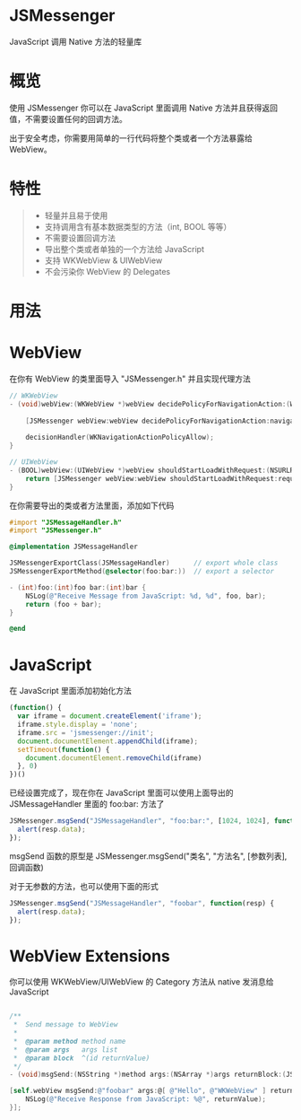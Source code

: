 # JSMessenger
JavaScript 调用 Native 方法的轻量库

# 概览
使用 JSMessenger 你可以在 JavaScript 里面调用 Native 方法并且获得返回值，不需要设置任何的回调方法。

出于安全考虑，你需要用简单的一行代码将整个类或者一个方法暴露给 WebView。

# 特性

> * 轻量并且易于使用
> * 支持调用含有基本数据类型的方法（int, BOOL 等等）
> * 不需要设置回调方法
> * 导出整个类或者单独的一个方法给 JavaScript
> * 支持 WKWebView & UIWebView
> * 不会污染你 WebView 的 Delegates

# 用法

# WebView

在你有 WebView 的类里面导入 "JSMessenger.h" 并且实现代理方法
```Objective-C
// WKWebView
- (void)webView:(WKWebView *)webView decidePolicyForNavigationAction:(WKNavigationAction *)navigationAction decisionHandler:(void (^)(WKNavigationActionPolicy))decisionHandler {
    
    [JSMessenger webView:webView decidePolicyForNavigationAction:navigationAction decisionHandler:decisionHandler];
    
    decisionHandler(WKNavigationActionPolicyAllow);
}

// UIWebView
- (BOOL)webView:(UIWebView *)webView shouldStartLoadWithRequest:(NSURLRequest *)request navigationType:(UIWebViewNavigationType)navigationType {
    return [JSMessenger webView:webView shouldStartLoadWithRequest:request navigationType:navigationType];
}
```

在你需要导出的类或者方法里面，添加如下代码
```Objective-C
#import "JSMessageHandler.h"
#import "JSMessenger.h"

@implementation JSMessageHandler

JSMessengerExportClass(JSMessageHandler)      // export whole class
JSMessengerExportMethod(@selector(foo:bar:))  // export a selector

- (int)foo:(int)foo bar:(int)bar {
    NSLog(@"Receive Message from JavaScript: %d, %d", foo, bar);
    return (foo + bar);
}

@end
```

# JavaScript
在 JavaScript 里面添加初始化方法
```JavaScript
(function() {
  var iframe = document.createElement('iframe');
  iframe.style.display = 'none';
  iframe.src = 'jsmessenger://init';
  document.documentElement.appendChild(iframe);
  setTimeout(function() {
    document.documentElement.removeChild(iframe)
  }, 0)
})()
```

已经设置完成了，现在你在 JavaScript 里面可以使用上面导出的 JSMessageHandler 里面的 foo:bar: 方法了
```JavaScript
JSMessenger.msgSend("JSMessageHandler", "foo:bar:", [1024, 1024], function(resp) {
  alert(resp.data);
});
```
msgSend 函数的原型是 JSMessenger.msgSend("类名", "方法名", [参数列表], 回调函数)

对于无参数的方法，也可以使用下面的形式
```JavaScript
JSMessenger.msgSend("JSMessageHandler", "foobar", function(resp) {
  alert(resp.data);
});
```

# WebView Extensions

你可以使用 WKWebView/UIWebView 的 Category 方法从 native 发消息给 JavaScript
```Objective-C

/**
 *  Send message to WebView
 *
 *  @param method method name
 *  @param args   args list
 *  @param block  ^(id returnValue)
 */
- (void)msgSend:(NSString *)method args:(NSArray *)args returnBlock:(JSMJavaScriptEvaluateBlock)block;

[self.webView msgSend:@"foobar" args:@[ @"Hello", @"WKWebView" ] returnBlock:^(id returnValue) {
    NSLog(@"Receive Response from JavaScript: %@", returnValue);
}];
```




